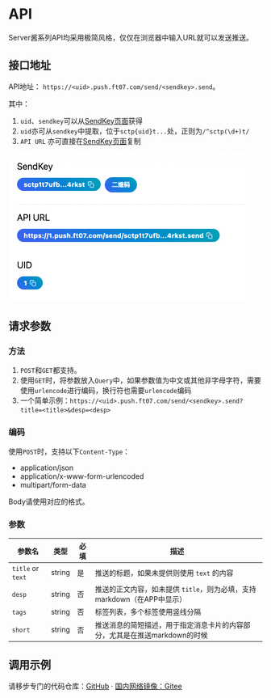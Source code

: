 # API

Server酱系列API均采用极简风格，仅仅在浏览器中输入URL就可以发送推送。

## 接口地址

API地址： `https://<uid>.push.ft07.com/send/<sendkey>.send`。

其中：

1. `uid`、`sendkey`可以从[SendKey页面](https://sc3.ft07.com/sendkey)获得
1. `uid`亦可从`sendkey`中提取，位于`sctp{uid}t...`处，正则为`/^sctp(\d+)t/`
1. `API URL` 亦可直接在[SendKey页面](https://sc3.ft07.com/sendkey)复制

![](../../../../image/20241016133823.png)


## 请求参数

### 方法

1. `POST`和`GET`都支持。
1. 使用`GET`时，将参数放入`Query`中，如果参数值为中文或其他非字母字符，需要使用`urlencode`进行编码，换行符也需要`urlencode`编码
1. 一个简单示例：`https://<uid>.push.ft07.com/send/<sendkey>.send?title=<title>&desp=<desp>`



### 编码

使用`POST`时，支持以下`Content-Type`：

- application/json
- application/x-www-form-urlencoded
- multipart/form-data

Body请使用对应的格式。

### 参数


| 参数名    | 类型    | 必填 | 描述                                                 |
|-----------|---------|----------|------------------------------------------------------|
| `title` or `text`   | string  | 是       | 推送的标题，如果未提供则使用 `text` 的内容           |
| `desp`      | string  | 否       | 推送的正文内容，如未提供 `title`，则为必填，支持markdown（在APP中显示）  |
| `tags`    | string  | 否       | 标签列表，多个标签使用竖线分隔                      |
| `short`   | string  | 否       | 推送消息的简短描述，用于指定消息卡片的内容部分，尤其是在推送markdown的时候     |

## 调用示例

请移步专门的代码仓库：[GitHub](https://github.com/easychen/serverchan-demo) · [国内网络镜像：Gitee](https://gitee.com/easychen/serverchan-demo)